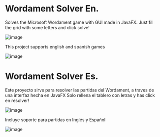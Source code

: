 # Wordament Solver En.
Solves the Microsoft Wordament game with GUI made in JavaFX.
Just fill the grid with some letters and click solve!

![image](https://user-images.githubusercontent.com/100802754/210948196-9bca07f3-9eaa-4e24-b7d0-dd2ed8281b5c.png)

This project supports english and spanish games

![image](https://user-images.githubusercontent.com/100802754/210949037-6455bc35-ff30-45cb-b742-af132bc3ac91.png)


# 
# Wordament Solver Es.
Este proyecto sirve para resolver las partidas del Wordament, a traves de una interfaz hecha en JavaFX
Solo rellena el tablero con letras y has click en resolver!

![image](https://user-images.githubusercontent.com/100802754/210948763-6f455a22-c889-400f-bfbc-f144a238ab23.png)

Incluye soporte para partidas en Inglés y Español

![image](https://user-images.githubusercontent.com/100802754/210949130-3becdfd2-8a58-4f22-9492-6e8c2f4a11f5.png)
